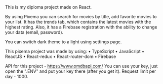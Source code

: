 This is my diploma project made on React.

By using Pixema you can search for movies by title, add favorite movies to your list.
It has the trends tab, which contains the latest movies with the highest rating.
Also, it has a Firebase registration with the ability to change your data (email, password).

You can switch dark theme to a light using settings page.

This pixema project was made by using:
• TypeScript
• JavaScript
• ReactJS
• React-redux
• React-router-dom
• Firebase

API for this project - https://www.omdbapi.com/
You can use your key, just open the ".ENV" and put your key there (after you get it). Request limit per day - 1000.
